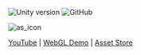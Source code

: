 ![Unity version](https://img.shields.io/badge/Unity-2019.3%2B-blue)
![GitHub](https://img.shields.io/github/license/V0odo0/KNOT-Localization?label=license)

![as_icon](https://user-images.githubusercontent.com/10213769/162616057-4a2d89aa-bbda-4080-aa0e-f3db333c7afa.png)

[YouTube](https://www.youtube.com/watch?v=vzYPx3FN9Sk) | 
[WebGL Demo](https://vd3v.com/assets/knot_localization/demo/) |
[Asset Store](https://assetstore.unity.com/packages/tools/localization/knot-localization-187603)
